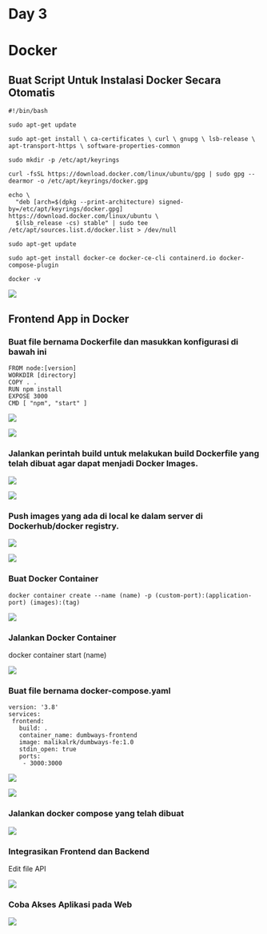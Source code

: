 # Day 3

# Docker

## Buat Script Untuk Instalasi Docker Secara Otomatis

```
#!/bin/bash

sudo apt-get update

sudo apt-get install \ ca-certificates \ curl \ gnupg \ lsb-release \ apt-transport-https \ software-properties-common

sudo mkdir -p /etc/apt/keyrings

curl -fsSL https://download.docker.com/linux/ubuntu/gpg | sudo gpg --dearmor -o /etc/apt/keyrings/docker.gpg

echo \
  "deb [arch=$(dpkg --print-architecture) signed-by=/etc/apt/keyrings/docker.gpg] https://download.docker.com/linux/ubuntu \
  $(lsb_release -cs) stable" | sudo tee /etc/apt/sources.list.d/docker.list > /dev/null

sudo apt-get update

sudo apt-get install docker-ce docker-ce-cli containerd.io docker-compose-plugin

docker -v
```

![](/media/day3/14.png)

## Frontend App in Docker

### Buat file bernama Dockerfile dan masukkan konfigurasi di bawah ini

```
FROM node:[version]
WORKDIR [directory]
COPY . .
RUN npm install
EXPOSE 3000
CMD [ "npm", "start" ]
```

![](/media/day3/1.png)

![](/media/day3/2.png)

### Jalankan perintah build untuk melakukan build Dockerfile yang telah dibuat agar dapat menjadi Docker Images.

![](/media/day3/3.png)

![](/media/day3/4.png)

### Push images yang ada di local ke dalam server di Dockerhub/docker registry.

![](/media/day3/5.png)

![](/media/day3/11.png)

### Buat Docker Container

```
docker container create --name (name) -p (custom-port):(application-port) (images):(tag)
```

![](/media/day3/8.png)

### Jalankan Docker Container

docker container start (name)

![](/media/day3/9.png)

### Buat file bernama docker-compose.yaml

```
version: '3.8'
services:
 frontend:
   build: .
   container_name: dumbways-frontend
   image: malikalrk/dumbways-fe:1.0
   stdin_open: true
   ports:
    - 3000:3000
```

![](/media/day3/10.png)

![](/media/day3/15.png)

### Jalankan docker compose yang telah dibuat

![](/media/day3/12.png)

### Integrasikan Frontend dan Backend

Edit file API

![](/media/day3/6.png)

### Coba Akses Aplikasi pada Web

![](/media/day3/13.png)